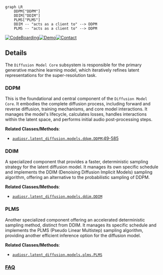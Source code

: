 ```mermaid
graph LR
    DDPM["DDPM"]
    DDIM["DDIM"]
    PLMS["PLMS"]
    DDIM -- "acts as a client to" --> DDPM
    PLMS -- "acts as a client to" --> DDPM
```

[![CodeBoarding](https://img.shields.io/badge/Generated%20by-CodeBoarding-9cf?style=flat-square)](https://github.com/CodeBoarding/GeneratedOnBoardings)[![Demo](https://img.shields.io/badge/Try%20our-Demo-blue?style=flat-square)](https://www.codeboarding.org/demo)[![Contact](https://img.shields.io/badge/Contact%20us%20-%20contact@codeboarding.org-lightgrey?style=flat-square)](mailto:contact@codeboarding.org)

## Details

The `Diffusion Model Core` subsystem is responsible for the primary generative machine learning model, which iteratively refines latent representations for the super-resolution task.

### DDPM
This is the foundational and central component of the `Diffusion Model Core`. It embodies the complete diffusion process, including forward and reverse diffusion, training mechanisms, and core model interactions. It manages the model's lifecycle, calculates losses, handles interactions within the latent space, and performs initial audio post-processing steps.


**Related Classes/Methods**:

- <a href="https://github.com/haoheliu/versatile_audio_super_resolution/blob/main/audiosr/latent_diffusion/models/ddpm.py#L49-L585" target="_blank" rel="noopener noreferrer">`audiosr.latent_diffusion.models.ddpm.DDPM`:49-585</a>


### DDIM
A specialized component that provides a faster, deterministic sampling strategy for the latent diffusion model. It manages its own specific schedule and implements the DDIM (Denoising Diffusion Implicit Models) sampling algorithm, offering an alternative to the probabilistic sampling of DDPM.


**Related Classes/Methods**:

- <a href="https://github.com/haoheliu/versatile_audio_super_resolution/blob/main/audiosr/latent_diffusion/models/ddim.py" target="_blank" rel="noopener noreferrer">`audiosr.latent_diffusion.models.ddim.DDIM`</a>


### PLMS
Another specialized component offering an accelerated deterministic sampling method, distinct from DDIM. It manages its specific schedule and implements the PLMS (Pseudo Linear Multistep) sampling algorithm, providing another efficient inference option for the diffusion model.


**Related Classes/Methods**:

- <a href="https://github.com/haoheliu/versatile_audio_super_resolution/blob/main/audiosr/latent_diffusion/models/plms.py" target="_blank" rel="noopener noreferrer">`audiosr.latent_diffusion.models.plms.PLMS`</a>




### [FAQ](https://github.com/CodeBoarding/GeneratedOnBoardings/tree/main?tab=readme-ov-file#faq)